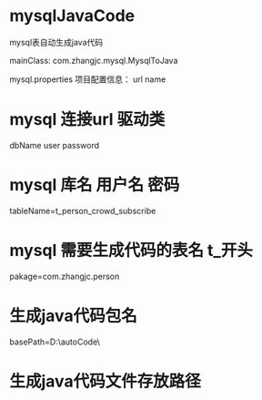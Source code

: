 # mysqlJavaCode
mysql表自动生成java代码

mainClass: com.zhangjc.mysql.MysqlToJava 

mysql.properties 项目配置信息：
url name
# mysql 连接url 驱动类
dbName
user
password
# mysql 库名 用户名 密码
tableName=t_person_crowd_subscribe
# mysql 需要生成代码的表名 t_开头

pakage=com.zhangjc.person
# 生成java代码包名
basePath=D:\\autoCode\\
# 生成java代码文件存放路径
